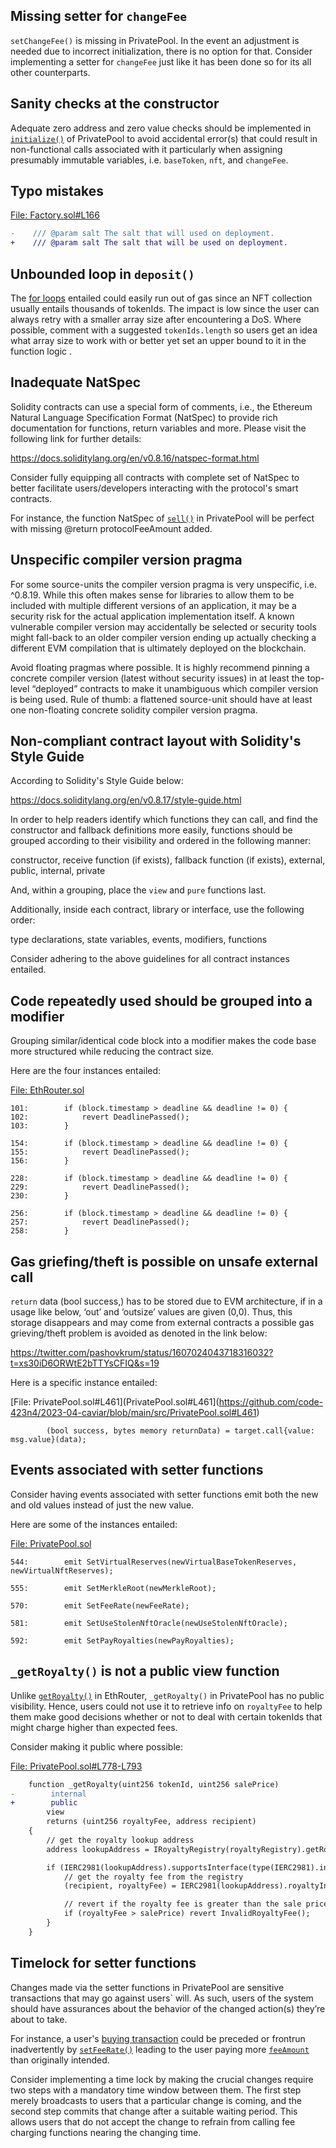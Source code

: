 ## Missing setter for `changeFee`
`setChangeFee()` is missing in PrivatePool. In the event an adjustment is needed due to incorrect initialization, there is no option for that. Consider implementing a setter for `changeFee` just like it has been done so for its all other counterparts.

## Sanity checks at the constructor
Adequate zero address and zero value checks should be implemented in [`initialize()`](https://github.com/code-423n4/2023-04-caviar/blob/main/src/PrivatePool.sol#L157-L200) of PrivatePool to avoid accidental error(s) that could result in non-functional calls associated with it particularly when assigning presumably immutable variables, i.e. `baseToken`, `nft`, and `changeFee`.

## Typo mistakes
[File: Factory.sol#L166](https://github.com/code-423n4/2023-04-caviar/blob/main/src/Factory.sol#L166)

```diff
-    /// @param salt The salt that will used on deployment.
+    /// @param salt The salt that will be used on deployment.
```
## Unbounded loop in `deposit()`
The [for loops](https://github.com/code-423n4/2023-04-caviar/blob/main/src/EthRouter.sol#L239-L241) entailed could easily run out of gas since an NFT collection usually entails thousands of tokenIds. The impact is low since the user can always retry with a smaller array size after encountering a DoS. Where possible, comment with a suggested `tokenIds.length` so users get an idea what array size to work with or better yet set an upper bound to it in the function logic .    

## Inadequate NatSpec
Solidity contracts can use a special form of comments, i.e., the Ethereum Natural Language Specification Format (NatSpec) to provide rich documentation for functions, return variables and more. Please visit the following link for further details:

https://docs.soliditylang.org/en/v0.8.16/natspec-format.html

Consider fully equipping all contracts with complete set of NatSpec to better facilitate users/developers interacting with the protocol's smart contracts.

For instance, the function NatSpec of [`sell()`](https://github.com/code-423n4/2023-04-caviar/blob/main/src/PrivatePool.sol#L291-L306) in PrivatePool will be perfect with missing @return protocolFeeAmount added.  

## Unspecific compiler version pragma
For some source-units the compiler version pragma is very unspecific, i.e. ^0.8.19. While this often makes sense for libraries to allow them to be included with multiple different versions of an application, it may be a security risk for the actual application implementation itself. A known vulnerable compiler version may accidentally be selected or security tools might fall-back to an older compiler version ending up actually checking a different EVM compilation that is ultimately deployed on the blockchain.

Avoid floating pragmas where possible. It is highly recommend pinning a concrete compiler version (latest without security issues) in at least the top-level “deployed” contracts to make it unambiguous which compiler version is being used. Rule of thumb: a flattened source-unit should have at least one non-floating concrete solidity compiler version pragma.

## Non-compliant contract layout with Solidity's Style Guide
According to Solidity's Style Guide below:

https://docs.soliditylang.org/en/v0.8.17/style-guide.html

In order to help readers identify which functions they can call, and find the constructor and fallback definitions more easily, functions should be grouped according to their visibility and ordered in the following manner:

constructor, receive function (if exists), fallback function (if exists), external, public, internal, private

And, within a grouping, place the `view` and `pure` functions last.

Additionally, inside each contract, library or interface, use the following order:

type declarations, state variables, events, modifiers, functions

Consider adhering to the above guidelines for all contract instances entailed.

## Code repeatedly used should be grouped into a modifier
Grouping similar/identical code block into a modifier makes the code base more structured while reducing the contract size.

Here are the four instances entailed:

[File: EthRouter.sol](https://github.com/code-423n4/2023-04-caviar/blob/main/src/EthRouter.sol)

```solidity
101:        if (block.timestamp > deadline && deadline != 0) {
102:            revert DeadlinePassed();
103:        }

154:        if (block.timestamp > deadline && deadline != 0) {
155:            revert DeadlinePassed();
156:        }

228:        if (block.timestamp > deadline && deadline != 0) {
229:            revert DeadlinePassed();
230:        }

256:        if (block.timestamp > deadline && deadline != 0) {
257:            revert DeadlinePassed();
258:        }
```
## Gas griefing/theft is possible on unsafe external call
`return` data (bool success,) has to be stored due to EVM architecture, if in a usage like below, ‘out’ and ‘outsize’ values are given (0,0). Thus, this storage disappears and may come from external contracts a possible gas grieving/theft problem is avoided as denoted in the link below:

https://twitter.com/pashovkrum/status/1607024043718316032?t=xs30iD6ORWtE2bTTYsCFIQ&s=19

Here is a specific instance entailed:

[File: PrivatePool.sol#L461](PrivatePool.sol#L461](https://github.com/code-423n4/2023-04-caviar/blob/main/src/PrivatePool.sol#L461)

```solidity
        (bool success, bytes memory returnData) = target.call{value: msg.value}(data);
```
## Events associated with setter functions
Consider having events associated with setter functions emit both the new and old values instead of just the new value.

Here are some of the instances entailed:

[File: PrivatePool.sol](https://github.com/code-423n4/2023-04-caviar/blob/main/src/PrivatePool.sol)

```solidity
544:        emit SetVirtualReserves(newVirtualBaseTokenReserves, newVirtualNftReserves);

555:        emit SetMerkleRoot(newMerkleRoot);

570:        emit SetFeeRate(newFeeRate);

581:        emit SetUseStolenNftOracle(newUseStolenNftOracle);

592:        emit SetPayRoyalties(newPayRoyalties);
```
## `_getRoyalty()` is not a public view function
Unlike [`getRoyalty()`](https://github.com/code-423n4/2023-04-caviar/blob/main/src/EthRouter.sol#L301-L316) in EthRouter, `_getRoyalty()` in PrivatePool has no public visibility. Hence, users could not use it to retrieve info on `royaltyFee` to help them make good decisions whether or not to deal with certain tokenIds that might charge higher than expected fees.

Consider making it public where possible:

[File: PrivatePool.sol#L778-L793](https://github.com/code-423n4/2023-04-caviar/blob/main/src/PrivatePool.sol#L778-L793) 

```diff
    function _getRoyalty(uint256 tokenId, uint256 salePrice)
-        internal
+        public
        view
        returns (uint256 royaltyFee, address recipient)
    {
        // get the royalty lookup address
        address lookupAddress = IRoyaltyRegistry(royaltyRegistry).getRoyaltyLookupAddress(nft);

        if (IERC2981(lookupAddress).supportsInterface(type(IERC2981).interfaceId)) {
            // get the royalty fee from the registry
            (recipient, royaltyFee) = IERC2981(lookupAddress).royaltyInfo(tokenId, salePrice);

            // revert if the royalty fee is greater than the sale price
            if (royaltyFee > salePrice) revert InvalidRoyaltyFee();
        }
    }
```
## Timelock for setter functions
Changes made via the setter functions in PrivatePool are sensitive transactions that may go against users` will. As such, users of the system should have assurances about the behavior of the changed action(s) they’re about to take.

For instance, a user's [buying transaction](https://github.com/code-423n4/2023-04-caviar/blob/main/src/PrivatePool.sol#L211) could be preceded or frontrun inadvertently by [`setFeeRate()`](https://github.com/code-423n4/2023-04-caviar/blob/main/src/PrivatePool.sol#L562-L571) leading to the user paying more [`feeAmount`](https://github.com/code-423n4/2023-04-caviar/blob/main/src/PrivatePool.sol#L222) than originally intended.

Consider implementing a time lock by making the crucial changes require two steps with a mandatory time window between them. The first step merely broadcasts to users that a particular change is coming, and the second step commits that change after a suitable waiting period. This allows users that do not accept the change to refrain from calling fee charging functions nearing the changing time. 